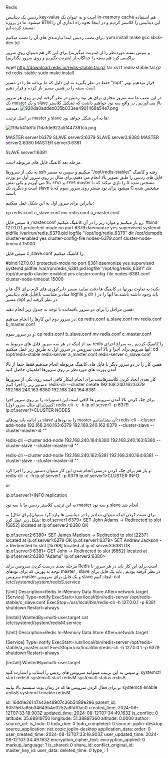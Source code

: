 Redis

ردیس یک دیتابیس key-value است و به عنوان یک in-memory cache هم استفاده میشود. ما در پروژه BTM این دیتابیس را کلاستر کردیم و در اینجا نحوه راه اندازی آن را مستند کرده ایم:

برای نصب ردیس ابتدا نیازمندی های آن را نصب میکنیم:
yum install make gcc libc6-dev tcl

 و سپس بسته موردنظر را از اینترنت میگیریم( برای این کار هم میتوان روی سرور پراکسی کرد هم بسته را جداگانه از اینترنت بگیریم و روی سرور بگذاریم)


wget http://download.redis.io/redis-stable.tar.gz
tar xvzf redis-stable.tar.gz
cd redis-stable
sudo make install

فقط در نظر بگیرید به این دلیل که ما برنامه ها را در مسیر "/opt" قرار میدهیم بهتر است بسته را در همین مسیر باز کرده و قرار دهیم.

در این نصب ما سه سرور مجازی برای هر نود ردیس در نظر گرفته ایم.بر روی هر سرور یک master و یک slave بالا می آوریم , در واقع سه نود خواهیم داشت که تشکیل کلاستر میدهند.
![920da0addeb035b033ee4901468a54e7.png](:/ad2057dc045c453b9f3202c49731c6a6)



در اصل ترتیب master و slave ها به این شکل خواهد بود:

![119a541b81c71dafde922a5f447381ca.png](:/d7d97154f5a44f32bd222579ba4d8765)

MASTER
server1:6379
SLAVE
server2:6379
SLAVE
server3:6380
MASTER
server2:6380
MASTER
server3:6381

SLAVE
server1:6381





مرحله بعد کانفیگ فایل های مربوطه است.

به یکی از سرورها ssh میکنیم و سپس به مسیر  "/opt/redis-stable/"  رفته و کانفیگ فایل های ردیس را طبق تصویر بالا انجام می دهیم.برای مثال بر روی سرور اول دو پورت ۶۳۷۹ و ۶۳۸۱ بالا می آوریم و یکی نقش master را بازی میکند که با A  مشخص شده است و دیگری یک slave میشود برای نود مستر روی سرور سوم که با C  مشخص شده است.

بنابراین برای سرور اول به این شکل عمل میکنیم:


cp redis.conf c_slave.conf
mv redis.conf a_master.conf


سپس فایل a_master.conf رو باز میکنیم و موارد زیر را در آن کانفیگ میکنیم:
#bind 127.0.0.1
protected-mode no
port 6379
daemonize yes
supervised systemd
pidfile /var/run/redis_6379.pid
logfile "/opt/log/redis_6379"
dir /opt/dumpdb
cluster-enabled yes
cluster-config-file nodes-6379.conf
cluster-node-timeout 15000

سپس فایل  c_slave.conf را کانفیگ میکنیم:


#bind 127.0.0.1
protected-mode no
port 6381
daemonize yes
supervised systemd
pidfile /var/run/redis_6381.pid
logfile "/opt/log/redis_6381"
dir /opt/dumpdb
cluster-enabled yes
cluster-config-file nodes-6381.conf
cluster-node-timeout 15000


نکته: به تفاوت پورتها در کانفیگ ها دقت نمایید.مسیر دایرکتوری های لازم برای لاگ ها و فایل های دیتابیس(مقادیر متناسب با logfile و dir ) باید وجود داشته باشند.ما آنها را در مسیر /opt در نظر گرفته ایم.

همین مراحل را برای دو سرور باقیمانده با توجه به جدول زیر انجام دهید:


در سرور دوم این کارها را انجام میدهیم:
cp redis.conf a_slave.conf
mv redis.conf b_master.conf

 و در سرور سوم:
cp redis.conf b_slave.conf
mv redis.conf c_master.conf


بعد از اینکه در هر سه سرور فایل های مربوط به redis را کانفیگ کردیم , به سراغ اجرای آنها میرویم.برای اجرا و بالا آمدن سرویس در سرور اول به طریق زیر عمل میکنیم:
cd /opt/redis-stable
redis-server a_master.conf
redis-server c_slave.conf

همین کار را در دو سرور دیگر با فایل های کانفیگ مربوطه انجام میدهیم.فقط حتما از بالا آمدن پورت های موردنظر بر روی سرورها اطمینان حاصل کنید.


کار بعدی ایجاد کردن کلاسترهاست.برای انجام اینکار کافی است روی یکی از سرورها دستور زیر را اجرا کنیم:
redis-cli --cluster create 192.168.240.162:6379 192.168.240.163:6380 192.168.240.164:6381


برای چک کردن بالا آمدن سرویس ها کافی است این دستورات را بر روی سرور اجرا کنیم(برای مثال سرور اول):
redis-cli -c -h ip.of.server1 -p 6379
ip.of.server1>CLUSTER NODES


در ادامه باید نودهای slave را به نودهای master آن بشناسانیم:
redis-cli --cluster add-node 192.168.240.163:6379 192.168.240.162:6379 --cluster-slave --cluster-master-id ""
 
redis-cli --cluster add-node 192.168.240.164:6380 192.168.240.163:6380 --cluster-slave --cluster-master-id ""
 
redis-cli --cluster add-node 192.168.240.162:6381 192.168.240.164:6381 --cluster-slave --cluster-master-id ""


و باز هم برای چک کردن درستی انجام شدن این کار میتوان دستور زیر را اجرا کرد:
redis-cli -c -h ip.of.server1 -p 6379
ip.of.server1>CLUSTER INFO
 
 
or
 
 
 
 
ip.of.server1>INFO replication

به این ترتیب کلاستر ردیس ما با سه نود master و سه نود slave انجام شد.


برای تست کردن اینکه میتوان مقادیر را در دیتابیس ها وارد کرد میتوان(برای مثال) به شکل زیر عمل کرد:
ip.of.server1:6379> SET John Adams
-> Redirected to slot [6852] located at ip.of.server2:6380
OK
 
 
ip.of.server2:6380> SET James Madison
-> Redirected to slot [2237] located at ip.of.server1:6379
OK
ip.of.server1:6379> SET Andrew Jackson
-> Redirected to slot [15768] located at ip.of.server3:6381
OK
ip.of.server3:6381> GET John
-> Redirected to slot [6852] located at ip.of.server2:6380
"Adams"
ip.of.server2:6380>



مرحله بعدی درست کردن سرویس برای Redis است.برای این کار باید در هر سرور با توجه به پورتی که برای نودهای master , slave در نظر گرفته بودیم , باید یک فایل برای سرویس master و یک فایل برای سرویس slave ایجاد کنیم:
cat /etc/systemd/system/redisS.service
 
[Unit]
Description=Redis In-Memory Data Store
After=network.target
[Service]
Type=notify
ExecStart=/usr/local/bin/redis-server /opt/redis-stable/c_slave.conf
ExecStop=/usr/local/bin/redis-cli -h 127.0.0.1 -p 6381 shutdown
Restart=always
 
[Install]
WantedBy=multi-user.target
cat  /etc/systemd/system/redisM.service
 
[Unit]
Description=Redis In-Memory Data Store
After=network.target
 
[Service]
Type=notify
ExecStart=/usr/local/bin/redis-server /opt/redis-stable/a_master.conf
ExecStop=/usr/local/bin/redis-cli -h 127.0.0.1 -p 6379 shutdown
Restart=always
 
[Install]
WantedBy=multi-user.target


و سپس به این ترتیب میتوانید سرویس های ردیس را استاپ و استارت کنید:
systemctl start redisS
systemctl start redisM
systemctl status redisS
...

و برای فعال کردن سرویس ها که در زمان بوت سیستم بالا بیایند:
systemctl enable redisS
systemctl enable redisM





id: 16dd1e26147a42e48907c36b5489e296
parent_id: 9051567a85b34643b4e0252a8fdf0ac0
created_time: 2024-08-12T07:33:18.903Z
updated_time: 2024-08-12T07:34:49.163Z
is_conflict: 0
latitude: 35.68919750
longitude: 51.38897360
altitude: 0.0000
author: 
source_url: 
is_todo: 0
todo_due: 0
todo_completed: 0
source: joplin-desktop
source_application: net.cozic.joplin-desktop
application_data: 
order: 0
user_created_time: 2024-08-12T07:33:18.903Z
user_updated_time: 2024-08-12T07:34:49.163Z
encryption_cipher_text: 
encryption_applied: 0
markup_language: 1
is_shared: 0
share_id: 
conflict_original_id: 
master_key_id: 
user_data: 
deleted_time: 0
type_: 1